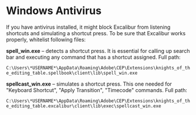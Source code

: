 # Windows Antivirus

If you have antivirus installed, it might block Excalibur from listening shortcuts and simulating a shortcut press. To be sure that Excalibur works properly, whitelist following files:

**spell\_win.exe** – detects a shortcut press. It is essential for calling up search bar and executing any command that has a shortcut assigned. Full path:

`C:\Users\*USERNAME*\AppData\Roaming\Adobe\CEP\Extensions\knights_of_the_editing_table.spellbook\client\lib\spell_win.exe`

**spellcast\_win.exe** – simulates a shortcut press. This one needed for "Keyboard Shortcut", "Apply Transition", "Timecode" commands. Full path:

`C:\Users\*USERNAME*\AppData\Roaming\Adobe\CEP\Extensions\knights_of_the_editing_table.excalibur\client\lib\exec\spellcast_win.exe`

